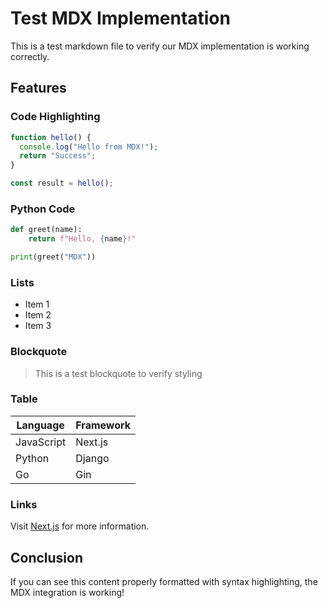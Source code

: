# Test MDX Implementation

This is a test markdown file to verify our MDX implementation is working correctly.

## Features

### Code Highlighting

```javascript
function hello() {
  console.log("Hello from MDX!");
  return "Success";
}

const result = hello();
```

### Python Code

```python
def greet(name):
    return f"Hello, {name}!"

print(greet("MDX"))
```

### Lists

- Item 1
- Item 2
- Item 3

### Blockquote

> This is a test blockquote to verify styling

### Table

| Language | Framework |
|----------|-----------|
| JavaScript | Next.js |
| Python | Django |
| Go | Gin |

### Links

Visit [Next.js](https://nextjs.org) for more information.

## Conclusion

If you can see this content properly formatted with syntax highlighting, the MDX integration is working!